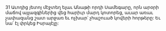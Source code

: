 31 Աւոդից յետոյ մէջտեղ ելաւ Անաթի որդի Սամեգարը, որն արօրի մաճով այլազգիներից վեց հարիւր մարդ կոտորեց, աւար առաւ չափազանց շատ արջառ եւ ոչխար՝ չհաշուած կովերի հորթերը: Եւ նա՛ էլ փրկեց Իսրայէլը:
